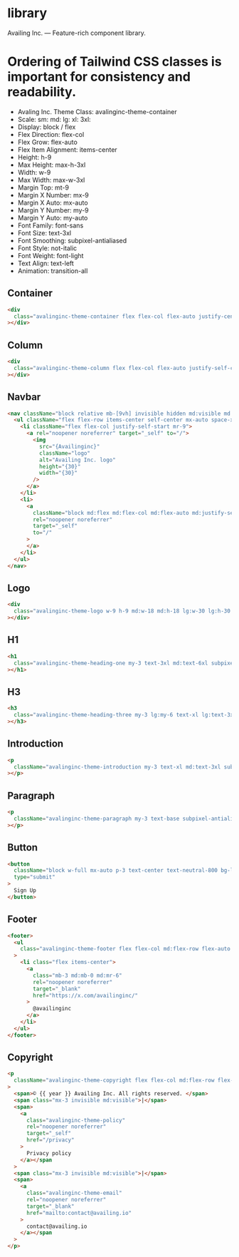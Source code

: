 # library

Availing Inc. — Feature-rich component library.

# Ordering of Tailwind CSS classes is important for consistency and readability.

- Avaling Inc. Theme Class: avalinginc-theme-container
- Scale: sm: md: lg: xl: 3xl:
- Display: block / flex
- Flex Direction: flex-col
- Flex Grow: flex-auto
- Flex Item Alignment: items-center
- Height: h-9
- Max Height: max-h-3xl
- Width: w-9
- Max Width: max-w-3xl
- Margin Top: mt-9
- Margin X Number: mx-9
- Margin X Auto: mx-auto
- Margin Y Number: my-9
- Margin Y Auto: my-auto
- Font Family: font-sans
- Font Size: text-3xl
- Font Smoothing: subpixel-antialiased
- Font Style: not-italic
- Font Weight: font-light
- Text Align: text-left
- Animation: transition-all

## Container

```html
<div
  class="avalinginc-theme-container flex flex-col flex-auto justify-center items-center h-full w-auto max-w-3xl mt-[3vh] lg:mt-[9vh] mx-3 md:mx-9 xl:mx-auto"
></div>
```

## Column

```html
<div
  class="avalinginc-theme-column flex flex-col flex-auto justify-self-center"
></div>
```

## Navbar

```html
<nav className="block relative mb-[9vh] invisible hidden md:visible md:block">
  <ul className="flex flex-row items-center self-center mx-auto space-x-3">
    <li className="flex flex-col justify-self-start mr-9">
      <a rel="noopener noreferrer" target="_self" to="/">
        <img
          src="{Availinginc}"
          className="logo"
          alt="Availing Inc. logo"
          height="{30}"
          width="{30}"
        />
      </a>
    </li>
    <li>
      <a
        className="block md:flex md:flex-col md:flex-auto md:justify-self-start w-full mx-auto p-3 text-xl text-center text-neutral-300  hover:text-lime-600  transition-all"
        rel="noopener noreferrer"
        target="_self"
        to="/"
      >
      </a>
    </li>
  </ul>
</nav>
```

## Logo

```html
<div
  class="avalinginc-theme-logo w-9 h-9 md:w-18 md:h-18 lg:w-30 lg:h-30 my-3"
></div>
```

## H1

```html
<h1
  class="avalinginc-theme-heading-one my-3 text-3xl md:text-6xl subpixel-antialiased font-light text-left"
></h1>
```

## H3

```html
<h3
  class="avalinginc-theme-heading-three my-3 lg:my-6 text-xl lg:text-3xl subpixel-antialiased font-light text-left"
></h3>
```

## Introduction

```html
<p
  className="avalinginc-theme-introduction my-3 text-xl md:text-3xl subpixel-antialiased font-light text-left"
></p>
```

## Paragraph

```html
<p
  className="avalinginc-theme-paragraph my-3 text-base subpixel-antialiased font-light text-left"
></p>
```

## Button

```html
<button
  className="block w-full mx-auto p-3 text-center text-neutral-800 bg-lime-600 hover:text-neutral-900 hover:bg-neutral-300 transition-all cursor-pointer"
  type="submit"
>
  Sign Up
</button>
```

## Footer

```html
<footer>
  <ul
    class="avalinginc-theme-footer flex flex-col md:flex-row flex-auto my-3 antialiased font-black text-left transition-all"
  >
    <li class="flex items-center">
      <a
        class="mb-3 md:mb-0 md:mr-6"
        rel="noopener noreferrer"
        target="_blank"
        href="https://x.com/availinginc/"
      >
        @availinginc
      </a>
    </li>
  </ul>
</footer>
```

## Copyright

```html
<p
  className="avalinginc-theme-copyright flex flex-col md:flex-row flex-auto my-3 text-xs subpixel-antialiased font-light text-left uppercase text-neutral-900 hover:text-neutral-600 transition-all"
>
  <span>© {{ year }} Availing Inc. All rights reserved. </span>
  <span class="mx-3 invisible md:visible">|</span>
  <span>
    <a
      class="avalinginc-theme-policy"
      rel="noopener noreferrer"
      target="_self"
      href="/privacy"
    >
      Privacy policy
    </a></span
  >
  <span class="mx-3 invisible md:visible">|</span>
  <span>
    <a
      class="avalinginc-theme-email"
      rel="noopener noreferrer"
      target="_blank"
      href="mailto:contact@availing.io"
    >
      contact@availing.io
    </a></span
  >
</p>
```
